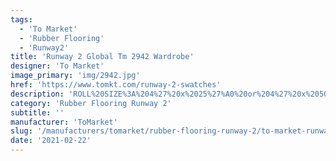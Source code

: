 ```yaml
---
tags:
  - 'To Market'
  - 'Rubber Flooring'
  - 'Runway2'
title: 'Runway 2 Global Tm 2942 Wardrobe'
designer: 'To Market'
image_primary: 'img/2942.jpg'
href: 'https://www.tomkt.com/runway-2-swatches'
description: 'ROLL%20SIZE%3A%204%27%20x%2025%27%A0%20or%204%27%20x%2050%27'
category: 'Rubber Flooring Runway 2'
subtitle: ''
manufacturer: 'ToMarket'
slug: '/manufacturers/tomarket/rubber-flooring-runway-2/to-market-runway-2-global-tm-2942-wardrobe'
date: '2021-02-22'
---
```

